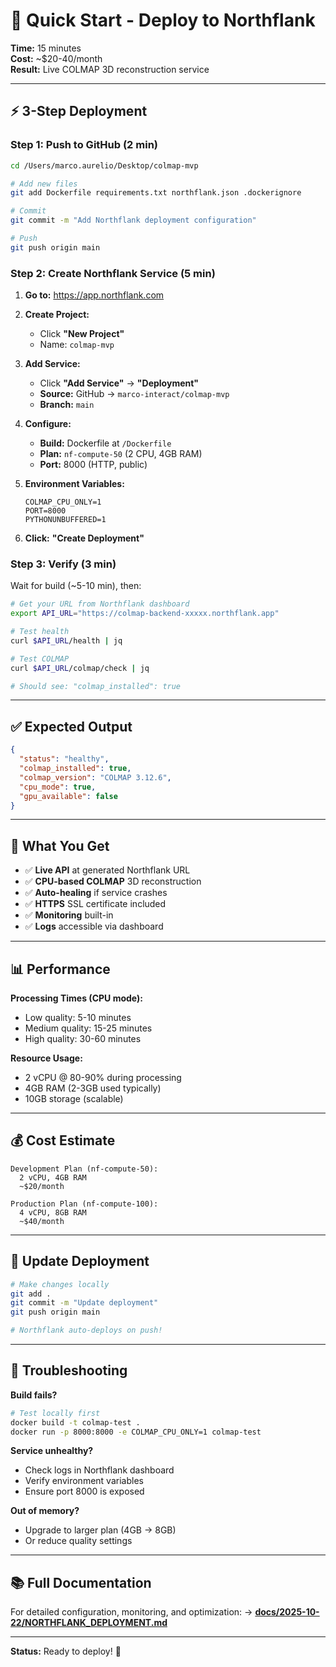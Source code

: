 # 🚀 Quick Start - Deploy to Northflank

**Time:** 15 minutes  
**Cost:** ~$20-40/month  
**Result:** Live COLMAP 3D reconstruction service

---

## ⚡ 3-Step Deployment

### Step 1: Push to GitHub (2 min)

```bash
cd /Users/marco.aurelio/Desktop/colmap-mvp

# Add new files
git add Dockerfile requirements.txt northflank.json .dockerignore

# Commit
git commit -m "Add Northflank deployment configuration"

# Push
git push origin main
```

### Step 2: Create Northflank Service (5 min)

1. **Go to:** https://app.northflank.com
2. **Create Project:**
   - Click **"New Project"**
   - Name: `colmap-mvp`

3. **Add Service:**
   - Click **"Add Service"** → **"Deployment"**
   - **Source:** GitHub → `marco-interact/colmap-mvp`
   - **Branch:** `main`

4. **Configure:**
   - **Build:** Dockerfile at `/Dockerfile`
   - **Plan:** `nf-compute-50` (2 CPU, 4GB RAM)
   - **Port:** 8000 (HTTP, public)

5. **Environment Variables:**
   ```
   COLMAP_CPU_ONLY=1
   PORT=8000
   PYTHONUNBUFFERED=1
   ```

6. **Click:** **"Create Deployment"**

### Step 3: Verify (3 min)

Wait for build (~5-10 min), then:

```bash
# Get your URL from Northflank dashboard
export API_URL="https://colmap-backend-xxxxx.northflank.app"

# Test health
curl $API_URL/health | jq

# Test COLMAP
curl $API_URL/colmap/check | jq

# Should see: "colmap_installed": true
```

---

## ✅ Expected Output

```json
{
  "status": "healthy",
  "colmap_installed": true,
  "colmap_version": "COLMAP 3.12.6",
  "cpu_mode": true,
  "gpu_available": false
}
```

---

## 🎯 What You Get

- ✅ **Live API** at generated Northflank URL
- ✅ **CPU-based COLMAP** 3D reconstruction
- ✅ **Auto-healing** if service crashes
- ✅ **HTTPS** SSL certificate included
- ✅ **Monitoring** built-in
- ✅ **Logs** accessible via dashboard

---

## 📊 Performance

**Processing Times (CPU mode):**
- Low quality: 5-10 minutes
- Medium quality: 15-25 minutes  
- High quality: 30-60 minutes

**Resource Usage:**
- 2 vCPU @ 80-90% during processing
- 4GB RAM (2-3GB used typically)
- 10GB storage (scalable)

---

## 💰 Cost Estimate

```
Development Plan (nf-compute-50):
  2 vCPU, 4GB RAM
  ~$20/month
  
Production Plan (nf-compute-100):
  4 vCPU, 8GB RAM
  ~$40/month
```

---

## 🔄 Update Deployment

```bash
# Make changes locally
git add .
git commit -m "Update deployment"
git push origin main

# Northflank auto-deploys on push!
```

---

## 🐛 Troubleshooting

**Build fails?**
```bash
# Test locally first
docker build -t colmap-test .
docker run -p 8000:8000 -e COLMAP_CPU_ONLY=1 colmap-test
```

**Service unhealthy?**
- Check logs in Northflank dashboard
- Verify environment variables
- Ensure port 8000 is exposed

**Out of memory?**
- Upgrade to larger plan (4GB → 8GB)
- Or reduce quality settings

---

## 📚 Full Documentation

For detailed configuration, monitoring, and optimization:
→ **[docs/2025-10-22/NORTHFLANK_DEPLOYMENT.md](./docs/2025-10-22/NORTHFLANK_DEPLOYMENT.md)**

---

**Status:** Ready to deploy! 🚀

